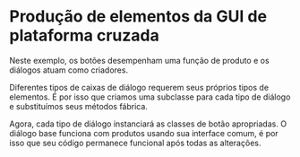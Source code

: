 # Produção de elementos da GUI de plataforma cruzada

Neste exemplo, os botões desempenham uma função de produto e os diálogos atuam como criadores.

Diferentes tipos de caixas de diálogo requerem seus próprios tipos de elementos. É por isso que criamos uma subclasse
para cada tipo de diálogo e substituímos seus métodos fábrica.

Agora, cada tipo de diálogo instanciará as classes de botão apropriadas. O diálogo base funciona com produtos usando sua
interface comum, é por isso que seu código permanece funcional após todas as alterações.